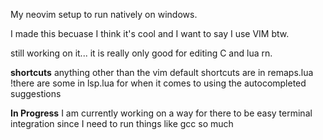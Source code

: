 My neovim setup to run natively on windows.

I made this becuase I think it's cool and I want to say I use VIM btw.

still working on it... it is really only good for editing C and lua rn.

**shortcuts**
anything other than the vim default shortcuts are in remaps.lua
!there are some in lsp.lua for when it comes to using the autocompleted suggestions

**In Progress**
I am currently working on a way for there to be easy terminal integration since I need to run things like gcc so much 
